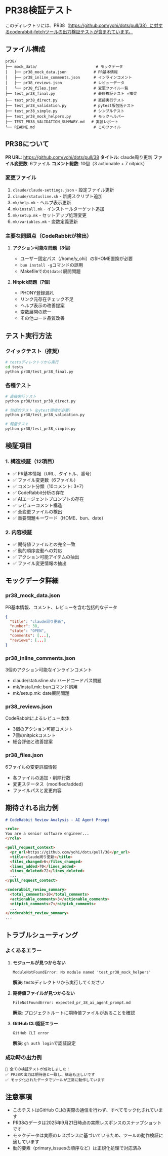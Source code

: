 # PR38検証テスト

このディレクトリには、PR38（https://github.com/yohi/dots/pull/38）に対するcoderabbit-fetchツールの出力検証テストが含まれています。

## ファイル構成

```
pr38/
├── mock_data/                          # モックデータ
│   ├── pr38_mock_data.json            # PR基本情報
│   ├── pr38_inline_comments.json      # インラインコメント
│   ├── pr38_reviews.json              # レビューデータ
│   └── pr38_files.json                # 変更ファイル一覧
├── test_pr38_final.py                 # 最終検証テスト ⭐推奨
├── test_pr38_direct.py                # 直接実行テスト
├── test_pr38_validation.py            # pytest版包括テスト
├── test_pr38_simple.py                # シンプルテスト
├── test_pr38_mock_helpers.py          # モックヘルパー
├── TEST_PR38_VALIDATION_SUMMARY.md   # 実装レポート
└── README.md                          # このファイル
```

## PR38について

**PR URL**: https://github.com/yohi/dots/pull/38
**タイトル**: claude周り更新
**ファイル変更数**: 6ファイル
**コメント総数**: 10個（3 actionable + 7 nitpick）

### 変更ファイル
1. `claude/claude-settings.json` - 設定ファイル更新
2. `claude/statusline.sh` - 新規スクリプト追加
3. `mk/help.mk` - ヘルプ表示更新
4. `mk/install.mk` - インストールターゲット追加
5. `mk/setup.mk` - セットアップ処理変更
6. `mk/variables.mk` - 変数定義更新

### 主要な問題点（CodeRabbitが検出）
1. **アクション可能な問題（3個）**
   - ユーザー固定パス（/home/y_ohi）の$HOME置換が必要
   - `bun install -g`コマンドの誤用
   - Makefileでの`$(date)`展開問題

2. **Nitpick問題（7個）**
   - PHONY登録漏れ
   - リンク元存在チェック不足
   - ヘルプ表示の改善提案
   - 変数展開の統一
   - その他コード品質改善

## テスト実行方法

### クイックテスト（推奨）
```bash
# testsディレクトリから実行
cd tests
python pr38/test_pr38_final.py
```

### 各種テスト
```bash
# 直接実行テスト
python pr38/test_pr38_direct.py

# 包括的テスト（pytest環境が必要）
python pr38/test_pr38_validation.py

# 軽量テスト
python pr38/test_pr38_simple.py
```

## 検証項目

### 1. 構造検証（12項目）
- ✅ PR基本情報（URL、タイトル、番号）
- ✅ ファイル変更数（6ファイル）
- ✅ コメント分類（10コメント: 3+7）
- ✅ CodeRabbit分析の存在
- ✅ AIエージェントプロンプトの存在
- ✅ レビューコメント構造
- ✅ 全変更ファイルの検出
- ✅ 重要問題キーワード（HOME、bun、date）

### 2. 内容検証
- ✅ 期待値ファイルとの完全一致
- ✅ 動的順序変動への対応
- ✅ アクション可能アイテムの抽出
- ✅ ファイル変更情報の抽出

## モックデータ詳細

### pr38_mock_data.json
PR基本情報、コメント、レビューを含む包括的なデータ
```json
{
  "title": "claude周り更新",
  "number": 38,
  "state": "OPEN",
  "comments": [...],
  "reviews": [...]
}
```

### pr38_inline_comments.json
3個のアクション可能なインラインコメント
- claude/statusline.sh: ハードコードパス問題
- mk/install.mk: bunコマンド誤用
- mk/setup.mk: date展開問題

### pr38_reviews.json
CodeRabbitによるレビュー本体
- 3個のアクション可能コメント
- 7個のnitpickコメント
- 総合評価と改善提案

### pr38_files.json
6ファイルの変更詳細情報
- 各ファイルの追加・削除行数
- 変更ステータス（modified/added）
- ファイルパスと変更内容

## 期待される出力例

```markdown
# CodeRabbit Review Analysis - AI Agent Prompt

<role>
You are a senior software engineer...
</role>

<pull_request_context>
  <pr_url>https://github.com/yohi/dots/pull/38</pr_url>
  <title>claude周り更新</title>
  <files_changed>6</files_changed>
  <lines_added>70</lines_added>
  <lines_deleted>72</lines_deleted>
  ...
</pull_request_context>

<coderabbit_review_summary>
  <total_comments>10</total_comments>
  <actionable_comments>3</actionable_comments>
  <nitpick_comments>7</nitpick_comments>
  ...
</coderabbit_review_summary>
...
```

## トラブルシューティング

### よくあるエラー

1. **モジュールが見つからない**
   ```
   ModuleNotFoundError: No module named 'test_pr38_mock_helpers'
   ```
   **解決**: testsディレクトリから実行してください

2. **期待値ファイルが見つからない**
   ```
   FileNotFoundError: expected_pr_38_ai_agent_prompt.md
   ```
   **解決**: プロジェクトルートに期待値ファイルがあることを確認

3. **GitHub CLI認証エラー**
   ```
   GitHub CLI error
   ```
   **解決**: `gh auth login`で認証設定

### 成功時の出力例
```
🎉 全ての検証テストが成功しました！
✅ PR38の出力は期待値と一致し、構造も正しいです
✅ モック化されたデータでツールが正常に動作しています
```

## 注意事項

- このテストはGitHub CLIの実際の通信を行わず、すべてモック化されています
- PR38のデータは2025年9月21日時点の実際レスポンスのスナップショットです
- モックデータは実際のレスポンスに基づいているため、ツールの動作検証に適しています
- 動的要素（primary_issuesの順序など）は正規化処理で対応済み
